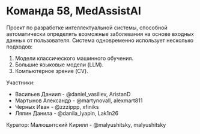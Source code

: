 # Команда 58, MedAssistAI

Проект по разработке интеллектуальной системы, способной автоматически определять возможные заболевания на основе входных данных от пользователя. Система одновременно использует несколько подходов:
1. Модели классического машинного обучения.
2. Большие языковые модели (LLM).
3. Компьютерное зрение (CV).

Участники:
- Васильев Даниил - @daniel_vasiliev, AristanD
- Мартынов Александр - @martynovall, alexmart811
- Черных Иван - @zzzippp, xfiniks
- Ляпин Данила - @danila_lyapin,  Lak1n26

Куратор: Малюшитский Кирилл - @malyushitsky, malyushitsky
